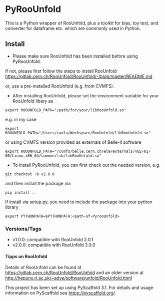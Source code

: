 # PyRooUnfold
This is a Python wrapper of RooUnfold, plus a toolkit for bias, toy test, and converter for dataframe etc. which are commonly used in Python. 



## Install

- Please make sure RooUnfold has been installed before using PyRooUnfold.

If not, please first follow the steps to install RooUnfold https://gitlab.cern.ch/RooUnfold/RooUnfold/-/blob/master/README.md

or, use a pre-installed RooUnfold (e.g. from CVMFS).  


- After installing RooUnfold, please set the environment variable for your RooUnfold libary as

```
export ROOUNFOLD_PATH="/path/for/your/libRooUnfold.so"
```

e.g. in my case

```
export ROOUNFOLD_PATH="/Users/caolu/Workspace/RooUnfold/libRooUnfold.so"
```

or using CVMFS version provided as externals of Belle-II software 

```
export ROOUNFOLD_PATH="/cvmfs/belle.cern.ch/el9/externals/v02-01-00/Linux_x86_64/common/lib/libRooUnfold.so"
```

- To install PyRooUnfold, you can first check out the needed version, e.g.

```
git checkout -b v2.0.0
```
and then install the package via
```
pip install .
```

If install via setup.py, you need to include the package into your python library

```
export PYTHONPATH=$PYTHONPATH:<path-of-PyrooUnfold>
```

### Versions/Tags
- v1.0.0: compatible with RooUnfold 2.0.1
- v2.0.0: compatible with RooUnfold 3.0.0 



#### Tipps on RooUnfold

Details of RooUnfold can be found at
https://gitlab.cern.ch/RooUnfold/RooUnfold and an older version at http://hepunx.rl.ac.uk/~adye/software/unfold/RooUnfold.html






This project has been set up using PyScaffold 3.1. For details and usage
information on PyScaffold see https://pyscaffold.org/.
